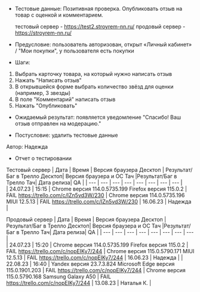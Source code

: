 * Тестовые данные: Позитивная проверка. Опубликовать отзыв на товар с оценкой и комментарием.

	тестовый сервер - https://test2.stroyrem-nn.ru/   продовый сервер - https://stroyrem-nn.ru/

* Предусловие: пользователь авторизован, открыт «Личный кабинет» / "Мои покупки", у пользователя есть покупки

* Шаги:
1.	Выбрать карточку товара, на который нужно написать отзыв
2.	Нажать "Написать отзыв"
3.	В открывшейся форме выбрать количество звёзд для оценки (например, 3 звезды)
4.	В поле "Комментарий" написать отзыв
5.	Нажать "Опубликовать"

* Ожидаемый результат: появляется уведомление "Спасибо! Ваш отзыв отправлен на модерацию."

* Постусловие: удалить тестовые данные

Автор: Надежда

* Отчет о тестировании
  
Тестовый сервер
| Дата | Время | Версия браузера Десктоп | Результат/Баг в Трелло Десктоп|  Версия браузера и ОС Тач |Результат/Баг в Трелло Тач| Дата релиза| QA  |
| --- | --- | --- | --- |  --- | --- | --- | --- |   
| 24.07.23 | 15:15 | Chrome версия 114.0.5735.199 Firefox версия 115.0.2 | FAIL https://trello.com/c/IZn5vd3W/230 | Chrome версия 114.0.5735.196 MIUI 12.5.13 | FAIL https://trello.com/c/IZn5vd3W/230 | 16.06.23 | Надежда |  

Продовый сервер
| Дата | Время | Версия браузера Десктоп | Результат/Баг в Трелло Десктоп|  Версия браузера и ОС Тач |Результат/Баг в Трелло Тач| Дата релиза| QA |
| --- | --- | --- | --- |  --- | --- | --- | --- |   
| 24.07.23 | 15:20 | Chrome версия 114.0.5735.199 Firefox версия 115.0.2 | FAIL https://trello.com/c/nopEIKy7/244 | Chrome версия 115.0.5790.171 MIUI 12.5.13 | FAIL https://trello.com/c/nopEIKy7/244 | 16.06.23 | Надежда | 
| 22.08.23 | 16:40 | Yandex версия 23.7.3.824  Microsoft Edge версия 115.0.1901.203 | FAIL https://trello.com/c/nopEIKy7/244 | Chrome версия 115.0.5790.168 Samsung Galaxy A50 | FAIL https://trello.com/c/nopEIKy7/244 | 13.08.23 | Наталья К. | 